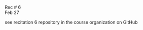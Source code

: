 
<div class="recitation">

<div class="column_date">
<p markdown="block">
        
Rec # 6 <br> 
Feb 27
        
</p>          
</div>
    
<div class="column_recitation">
<p markdown="block">


see recitation 6 repository in the course organization on GitHub  


</p>        
</div>
    
</div>
  
